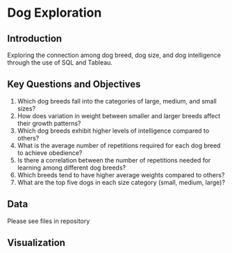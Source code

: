 # Dog Exploration 


## Introduction
Exploring the connection among dog breed, dog size, and dog intelligence through the use of SQL and Tableau.

## Key Questions and Objectives

1. Which dog breeds fall into the categories of large, medium, and small sizes?
2. How does variation in weight between smaller and larger breeds affect their growth patterns?
3. Which dog breeds exhibit higher levels of intelligence compared to others?
4. What is the average number of repetitions required for each dog breed to achieve obedience?
5. Is there a correlation between the number of repetitions needed for learning among different dog breeds?
6. Which breeds tend to have higher average weights compared to others?
7. What are the top five dogs in each size category (small, medium, large)?
## Data
Please see files in repository 

## Visualization 
